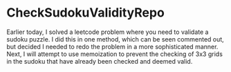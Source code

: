 # CheckSudokuValidityRepo
Earlier today, I solved a leetcode problem where you need to validate a sudoku puzzle. I did this in one method, which can be seen commented out, but decided I needed to redo the problem in a more sophisticated manner.  Next, I will attempt to use memoization to prevent the checking of 3x3 grids in the sudoku that have already been checked and deemed valid.
